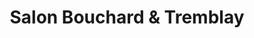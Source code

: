 ---
title: "Salon Bouchard & Tremblay"
url: /baie-saint-paul/salon-bouchard-und-tremblay/
shop: Friseur
---